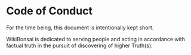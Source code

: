 # Code of Conduct

For the time being, this document is intentionally kept short.

WikiBonsai is dedicated to serving people and acting in accordance with factual truth in the pursuit of discovering of higher Truth(s).
